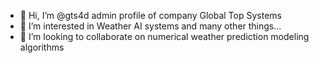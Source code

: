 - 👋 Hi, I’m @gts4d admin profile of company Global Top Systems 
- 👀 I’m interested in Weather AI systems and many other things...
- 💞️ I’m looking to collaborate on numerical weather prediction modeling algorithms
<!---
gts4d/gts4d is a ✨ special ✨ repository because its `README.md` (this file) appears on your GitHub profile.
You can click the Preview link to take a look at your changes.
--->
